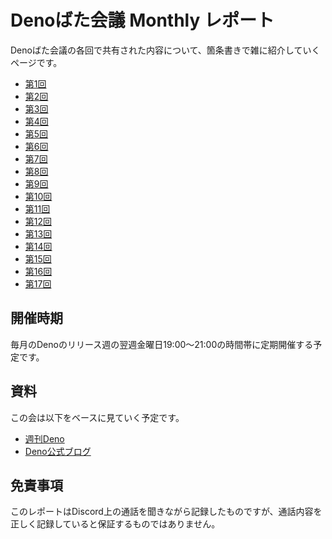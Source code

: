 # Denoばた会議 Monthly レポート

Denoばた会議の各回で共有された内容について、箇条書きで雑に紹介していくページです。

- [第1回](/report/01)
- [第2回](/report/02)
- [第3回](/report/03)
- [第4回](/report/04)
- [第5回](/report/05)
- [第6回](/report/06)
- [第7回](/report/07)
- [第8回](/report/08)
- [第9回](/report/09)
- [第10回](/report/10)
- [第11回](/report/11)
- [第12回](/report/12)
- [第13回](/report/13)
- [第14回](/report/14)
- [第15回](/report/15)
- [第16回](/report/16)
- [第17回](/report/17)

## 開催時期

毎月のDenoのリリース週の翌週金曜日19:00～21:00の時間帯に定期開催する予定です。

## 資料

この会は以下をベースに見ていく予定です。

- [週刊Deno](https://uki00a.github.io/deno-weekly/)
- [Deno公式ブログ](https://deno.com/blog)

## 免責事項
このレポートはDiscord上の通話を聞きながら記録したものですが、通話内容を正しく記録していると保証するものではありません。
